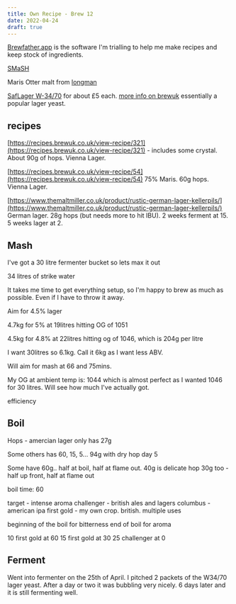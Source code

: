 ```yaml
---
title: Own Recipe - Brew 12 
date: 2022-04-24
draft: true 
---
```


[Brewfather.app](https://brewfather.app/) is the software I'm trialling to help me make recipes and keep stock of ingredients.

[SMaSH](https://www.themaltmiller.co.uk/blog/smash-brewing/)

Maris Otter malt from [longman](https://www.longmanbrewery.com/)

[SafLager W-34/70](https://www.amazon.co.uk/Fermentis-SafLager-Brewers-Sachets-Fermentation/dp/B08J1BRWZ4/ref=sr_1_5) for about £5 each. [more info on brewuk](https://www.brewuk.co.uk/safale-w-34-70-yeast.html) essentially a popular lager yeast.


## recipes

[https://recipes.brewuk.co.uk/view-recipe/321](https://recipes.brewuk.co.uk/view-recipe/321) - includes some crystal. About 90g of hops. Vienna Lager.

[https://recipes.brewuk.co.uk/view-recipe/54](https://recipes.brewuk.co.uk/view-recipe/54) 75% Maris. 60g hops. Vienna Lager.

[https://www.themaltmiller.co.uk/product/rustic-german-lager-kellerpils/](https://www.themaltmiller.co.uk/product/rustic-german-lager-kellerpils/) German lager. 28g hops (but needs more to hit IBU). 2 weeks ferment at 15. 5 weeks lager at 2.


## Mash

I've got a 30 litre fermenter bucket so lets max it out

34 litres of strike water

It takes me time to get everything setup, so I'm happy to brew as much as possible. Even if I have to throw it away.

Aim for 4.5% lager

4.7kg for 5% at 19litres hitting OG of 1051

4.5kg for 4.8% at 22litres hitting og of 1046, which is 204g per litre

I want 30litres so 6.1kg. Call it 6kg as I want less ABV.

Will aim for mash at 66 and 75mins.

My OG at ambient temp is: 1044 which is almost perfect as I wanted 1046 for 30 litres. Will see how much I've actually got.

efficiency

## Boil

Hops - amercian lager only has 27g

Some others has 60, 15, 5... 94g with dry hop day 5

Some have 60g.. half at boil, half at flame out.
40g is delicate hop
30g too - half up front, half at flame out


boil time: 60

target - intense aroma
challenger - british ales and lagers
columbus - american ipa
first gold - my own crop. british. multiple uses


beginning of the boil for bitterness
end of boil for aroma

10 first gold at 60
15 first gold at 30
25 challenger at 0

## Ferment

Went into fermenter on the 25th of April. I pitched 2 packets of the W34/70 lager yeast. After a day or two it was bubbling very nicely. 6 days later and it is still fermenting well.